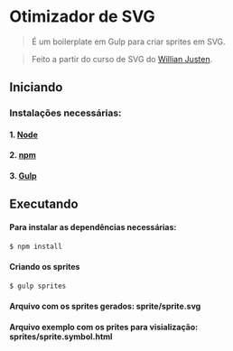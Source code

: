 # Otimizador de SVG

> É um boilerplate em Gulp para criar sprites em SVG.

> Feito a partir do curso de SVG do [Willian Justen](http://github.com/willianjusten).

## Iniciando 

### Instalações necessárias: 

#### 1. [Node](https://nodejs.org/en/download/)

#### 2. [npm](https://docs.npmjs.com/cli/install)

#### 3. [Gulp](https://github.com/gulpjs/gulp/blob/master/docs/getting-started.md)

## Executando

#### Para instalar as dependências necessárias:  

```sh
$ npm install
```

#### Criando os sprites

```sh
$ gulp sprites
```

#### Arquivo com os sprites gerados: sprite/sprite.svg

#### Arquivo exemplo com os prites para visialização: sprites/sprite.symbol.html
